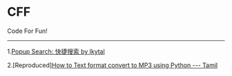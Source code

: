 # CFF
Code For Fun!

---
1.[Popup Search: 快捷搜索 by lkytal](https://greasyfork.org/zh-CN/scripts/340-popup-search)

2.[Reproduced][How to Text format convert to MP3 using Python --- Tamil](https://www.youtube.com/watch?v=jAgRWY6Uuc8)
